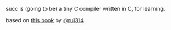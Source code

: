 succ is (going to be) a tiny C compiler written in C, for learning.

based on [this book](https://www.sigbus.info/compilerbook) by [@rui314](https://github.com/rui314)